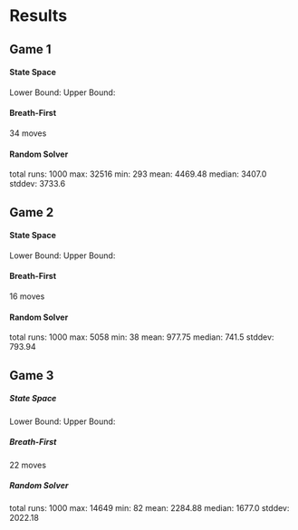 # Results





## Game 1
#### State Space
Lower Bound: 
Upper Bound:

#### Breath-First
34 moves

#### Random Solver
total runs: 1000
max: 32516
min: 293
mean: 4469.48
median: 3407.0
stddev: 3733.6

## Game 2
#### State Space
Lower Bound: 
Upper Bound:

#### Breath-First
16 moves

#### Random Solver
total runs: 1000
max: 5058
min: 38
mean: 977.75
median: 741.5
stddev: 793.94



## Game 3
##### State Space
Lower Bound: 
Upper Bound:

##### Breath-First
22 moves

##### Random Solver
total runs: 1000
max: 14649
min: 82
mean: 2284.88
median: 1677.0
stddev: 2022.18
